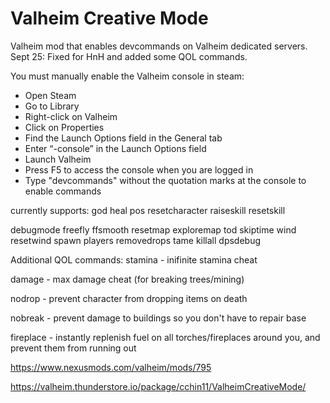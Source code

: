 # Valheim Creative Mode
Valheim mod that enables devcommands on Valheim dedicated servers. 
Sept 25: Fixed for HnH and added some QOL commands.

You must manually enable the Valheim console in steam:
 - Open Steam
 - Go to Library
 - Right-click on Valheim
 - Click on Properties
 - Find the Launch Options field in the General tab
 - Enter “-console” in the Launch Options field
 - Launch Valheim
 - Press F5 to access the console when you are logged in
 - Type "devcommands" without the quotation marks at the console to enable commands 


currently supports:
god
heal
pos
resetcharacter
raiseskill
resetskill

debugmode
freefly
ffsmooth
resetmap
exploremap
tod
skiptime
wind
resetwind
spawn
players
removedrops
tame
killall
dpsdebug

Additional QOL commands:
stamina
	- inifinite stamina cheat

damage
	- max damage cheat (for breaking trees/mining)

nodrop
	- prevent character from dropping items on death

nobreak
	- prevent damage to buildings so you don't have to repair base

fireplace
	- instantly replenish fuel on all torches/fireplaces around you, and prevent them from running out

https://www.nexusmods.com/valheim/mods/795

https://valheim.thunderstore.io/package/cchin11/ValheimCreativeMode/
